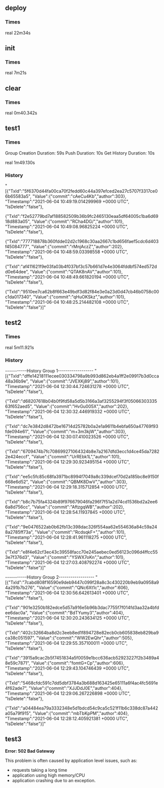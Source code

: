 ## deploy

### Times
real    22m34s

## init 

### Times
real    7m21s

## clear

### Times
real    0m40.342s

## test1

### Times
Group Creation Duration: 59s
Push Duration: 10s
Get History Duration: 10s

real    1m49.130s

### History
"[{"TxId":"5f6370d44fa00ca70f2fedd60c44a397efced2ea27c5707f3317ce06b65583a5", "Value":{"commit":"cAeCu4Kb","author":303}, "Timestamp":"2021-06-04 10:49:19.014299969 +0000 UTC", "IsDelete":"false"},

{"TxId":"f2e52779bd7af188582509b36b9fc2465130eaa5df64005c1ba6d6918d883a05", "Value":{"commit":"RCha4DG/","author":101}, "Timestamp":"2021-06-04 10:49:08.96825224 +0000 UTC", "IsDelete":"false"},

{"TxId":"777718878b360fdde02d2c1968c30aa2667c1bd656faef5cdc6d403f45084777", "Value":{"commit":"rMnjAczZ","author":202}, "Timestamp":"2021-06-04 10:48:59.03398558 +0000 UTC", "IsDelete":"false"},

{"TxId":"af411621f9e03fa03b4f037bf3c57b661d7e4e3064fddbf574ed572dd0e64dee", "Value":{"commit":"QTAK8nAV","author":101}, "Timestamp":"2021-06-04 10:48:49.661820194 +0000 UTC", "IsDelete":"false"},

{"TxId":"9510ee7ca62b8f663e49bdf3d82f84e3e0a23d0d47cb46b0758c00c1da017340", "Value":{"commit":"qHuOKSkz","author":101}, "Timestamp":"2021-06-04 10:48:25.214482108 +0000 UTC", "IsDelete":"false"}]"


## test2

### Times

real    5m11.921s

### History

-----------History Group 1------------------
"[{"TxId":"dffe14218111ecee030334798a9b993d862eb4a1ff2e09917b3d0cca48a36b9e", "Value":{"commit":"JVEXKj89","author":101}, "Timestamp":"2021-06-04 12:30:44.724631278 +0000 UTC", "IsDelete":"false"},

{"TxId":"d68207618b04b0f9fd58a5d5b3166a3af3255294f3f0506630333563f652aed5", "Value":{"commit":"HvGu005X","author":202}, "Timestamp":"2021-06-04 12:30:32.446919332 +0000 UTC", "IsDelete":"false"},

{"TxId":"dc7e3842d8472be16714d25782b0a2e1a9611b4ebfa650a47769f93fde094e61", "Value":{"commit":"m+3m3kjW","author":303}, "Timestamp":"2021-06-04 12:30:07.410023526 +0000 UTC", "IsDelete":"false"},

{"TxId":"6709474b7fc708699271064324b8e7a2167dfd3ecc1d4ce45da72822e424eccf", "Value":{"commit":"UrREbk1L","author":101}, "Timestamp":"2021-06-04 12:29:30.923495154 +0000 UTC", "IsDelete":"false"},

{"TxId":"ee5c5fc85c68fa3971bc8994f7049a8c339dcef70d2a185bc8e9150f668e6d52", "Value":{"commit":"QBMK8DwV","author":303}, "Timestamp":"2021-06-04 12:29:18.315712854 +0000 UTC", "IsDelete":"false"},

{"TxId":"b8c7b75fa4324b89f976679046fa296f7f51a2d74cd1536bd2a2ee66a8d756cc", "Value":{"commit":"AftzgqWB","author":202}, "Timestamp":"2021-06-04 12:28:54.11937845 +0000 UTC", "IsDelete":"false"},

{"TxId":"9e0476522ab0b62fb13c398dac326f554aa62e554636a84c59a248a2785ff73a", "Value":{"commit":"RcdsqkF+","author":101}, "Timestamp":"2021-06-04 12:28:41.961118275 +0000 UTC", "IsDelete":"false"},

{"TxId":"e8f4e62cf3ec43c39558facc70e245aebec0ed56123c096d4ffcc553e7f376d3", "Value":{"commit":"YSWX7oKn","author":101}, "Timestamp":"2021-06-04 12:27:03.408792274 +0000 UTC", "IsDelete":"false"}]"

-----------History Group 2------------------
"[{"TxId":"7cabd808f16590e9deb9447c099f28a8c3c430220b9eb9a0958a94a291b7b276", "Value":{"commit":"QNc6Xt1c","author":606}, "Timestamp":"2021-06-04 12:30:56.642613401 +0000 UTC", "IsDelete":"false"},

{"TxId":"901e3250b182edce5d57a916e5b96b3dac7755f7f014fd3aa32a4bfdee6dac0a", "Value":{"commit":"BdTYumy3","author":404}, "Timestamp":"2021-06-04 12:30:20.243634125 +0000 UTC", "IsDelete":"false"},

{"TxId":"402c32664ba8d2c3eeb8ed1f894728e82ecb0cb605838eb829ba9ca38c051597", "Value":{"commit":"WW2EwQhr","author":505}, "Timestamp":"2021-06-04 12:29:55.357100011 +0000 UTC", "IsDelete":"false"},

{"TxId":"3915a9cac2b5f7451834a5f0059e1bcc636acb52923227f2b3489a48e59c7871", "Value":{"commit":"fomtG+Cp","author":606}, "Timestamp":"2021-06-04 12:29:43.104746439 +0000 UTC", "IsDelete":"false"},

{"TxId":"5468cfdc591c7dd5dbf3784a3b688d163425e65111a6f4ac4fc5691e4f62ade7", "Value":{"commit":"XJJDdJ0E","author":404}, "Timestamp":"2021-06-04 12:29:06.267226898 +0000 UTC", "IsDelete":"false"},

{"TxId":"a04484ea79a3332348e5d1bdcd54c9ca5c521f11b6c338dc87a442a05a79f915", "Value":{"commit":"mbTbKpPM","author":404}, "Timestamp":"2021-06-04 12:28:12.405921381 +0000 UTC", "IsDelete":"false"}]"

## test3

__Error: 502 Bad Gateway__

This problem is often caused by application level issues, such as:
- requests taking a long time
- application using high memory/CPU
- application crashing due to an exception.
